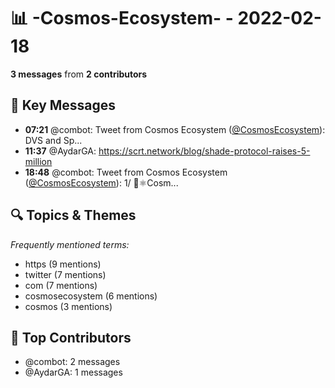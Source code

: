 # 📊 -Cosmos-Ecosystem- - 2022-02-18
**3 messages** from **2 contributors**

## 💬 Key Messages
- **07:21** @combot: Tweet from Cosmos Ecosystem ([@CosmosEcosystem](https://twitter.com/CosmosEcosystem)):
DVS and Sp...
- **11:37** @AydarGA: https://scrt.network/blog/shade-protocol-raises-5-million
- **18:48** @combot: Tweet from Cosmos Ecosystem ([@CosmosEcosystem](https://twitter.com/CosmosEcosystem)):
1/ 📰⚛️Cosm...

## 🔍 Topics & Themes
*Frequently mentioned terms:*
- https (9 mentions)
- twitter (7 mentions)
- com (7 mentions)
- cosmosecosystem (6 mentions)
- cosmos (3 mentions)

## 👥 Top Contributors
- @combot: 2 messages
- @AydarGA: 1 messages